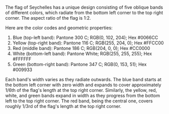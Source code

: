 The flag of Seychelles has a unique design consisting of five oblique bands of different colors, which radiate from the bottom left corner to the top right corner. The aspect ratio of the flag is 1:2.

Here are the color codes and geometric properties:

1. Blue (top-left band): Pantone 300 C; RGB(0, 102, 204); Hex #0066CC
2. Yellow (top-right band): Pantone 116 C; RGB(255, 204, 0); Hex #FFCC00
3. Red (middle band): Pantone 186 C; RGB(204, 0, 0); Hex #CC0000
4. White (bottom-left band): Pantone White; RGB(255, 255, 255); Hex #FFFFFF
5. Green (bottom-right band): Pantone 347 C; RGB(0, 153, 51); Hex #009933

Each band's width varies as they radiate outwards. The blue band starts at the bottom left corner with zero width and expands to cover approximately 1/6th of the flag's length at the top right corner. Similarly, the yellow, red, white, and green bands expand in width as they progress from the bottom left to the top right corner. The red band, being the central one, covers roughly 1/3rd of the flag's length at the top right corner.